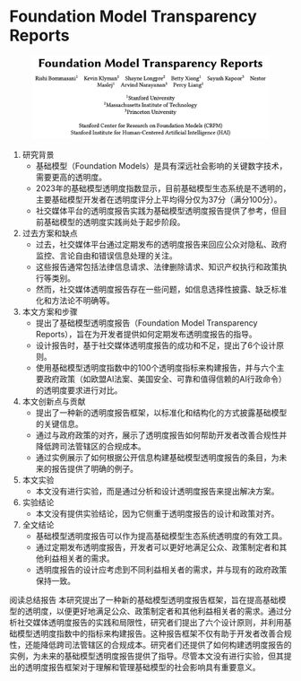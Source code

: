 # Foundation Model Transparency Reports

<figure><img src="../.gitbook/assets/image (10) (1) (1) (1) (1) (1) (1) (1) (1) (1) (1) (1) (1).png" alt=""><figcaption></figcaption></figure>

1. 研究背景
   * 基础模型（Foundation Models）是具有深远社会影响的关键数字技术，需要更高的透明度。
   * 2023年的基础模型透明度指数显示，目前基础模型生态系统是不透明的，主要基础模型开发者在透明度评分上平均得分仅为37分（满分100分）。
   * 社交媒体平台的透明度报告实践为基础模型透明度报告提供了参考，但目前基础模型的透明度实践尚处于起步阶段。
2. 过去方案和缺点
   * 过去，社交媒体平台通过定期发布的透明度报告来回应公众对隐私、政府监控、言论自由和错误信息处理的关注。
   * 这些报告通常包括法律信息请求、法律删除请求、知识产权执行和政策执行等类别。
   * 然而，社交媒体透明度报告存在一些问题，如信息选择性披露、缺乏标准化和方法论不明确等。
3. 本文方案和步骤
   * 提出了基础模型透明度报告（Foundation Model Transparency Reports），旨在为开发者提供如何定期发布透明度报告的指导。
   * 设计报告时，基于社交媒体透明度报告的成功和不足，提出了6个设计原则。
   * 使用基础模型透明度指数中的100个透明度指标来构建报告，并与六个主要政府政策（如欧盟AI法案、美国安全、可靠和值得信赖的AI行政命令）的透明度要求进行对比。
4. 本文创新点与贡献
   * 提出了一种新的透明度报告框架，以标准化和结构化的方式披露基础模型的关键信息。
   * 通过与政府政策的对齐，展示了透明度报告如何帮助开发者改善合规性并降低跨司法管辖区的合规成本。
   * 通过实例展示了如何根据公开信息构建基础模型透明度报告的条目，为未来的报告提供了明确的例子。
5. 本文实验
   * 本文没有进行实验，而是通过分析和设计透明度报告来提出解决方案。
6. 实验结论
   * 本文没有提供实验结论，因为它侧重于透明度报告的设计和政策对齐。
7. 全文结论
   * 基础模型透明度报告可以作为提高基础模型生态系统透明度的有效工具。
   * 通过定期发布透明度报告，开发者可以更好地满足公众、政策制定者和其他利益相关者的需求。
   * 透明度报告的设计应考虑到不同利益相关者的需求，并与现有的政府政策保持一致。

阅读总结报告 本研究提出了一种新的基础模型透明度报告框架，旨在提高基础模型的透明度，以便更好地满足公众、政策制定者和其他利益相关者的需求。通过分析社交媒体透明度报告的实践和局限性，研究者们提出了六个设计原则，并利用基础模型透明度指数中的指标来构建报告。这种报告框架不仅有助于开发者改善合规性，还能降低跨司法管辖区的合规成本。研究者们还提供了如何构建透明度报告的实例，为未来的基础模型透明度报告提供了指导。尽管本文没有进行实验，但其提出的透明度报告框架对于理解和管理基础模型的社会影响具有重要意义。
